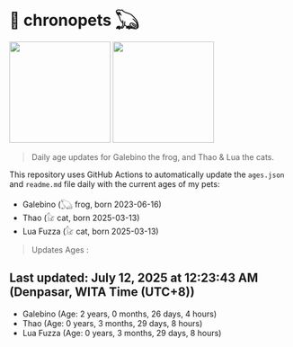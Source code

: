 # 🐾 chronopets 𓆏
<img src="https://github.com/user-attachments/assets/802b3632-7c4b-4232-a3a0-8b1d8fa6f04d" widht=180 height=180 >
<img src="https://github.com/user-attachments/assets/16687005-7ebb-4607-be57-0c8e528fed06" widht=180 height=180 >

> Daily age updates for Galebino the frog, and Thao & Lua the cats.

This repository uses GitHub Actions to automatically update the `ages.json` and `readme.md` file daily with the current ages of my pets: <br>
- Galebino (𓆏 frog, born 2023-06-16)
- Thao (𓃠 cat, born 2025-03-13)
- Lua Fuzza (𓃠 cat, born 2025-03-13)

> Updates Ages :

## Last updated: July 12, 2025 at 12:23:43 AM (Denpasar, WITA Time (UTC+8))

- Galebino (Age: 2 years, 0 months, 26 days, 4 hours)
- Thao (Age: 0 years, 3 months, 29 days, 8 hours)
- Lua Fuzza (Age: 0 years, 3 months, 29 days, 8 hours)

